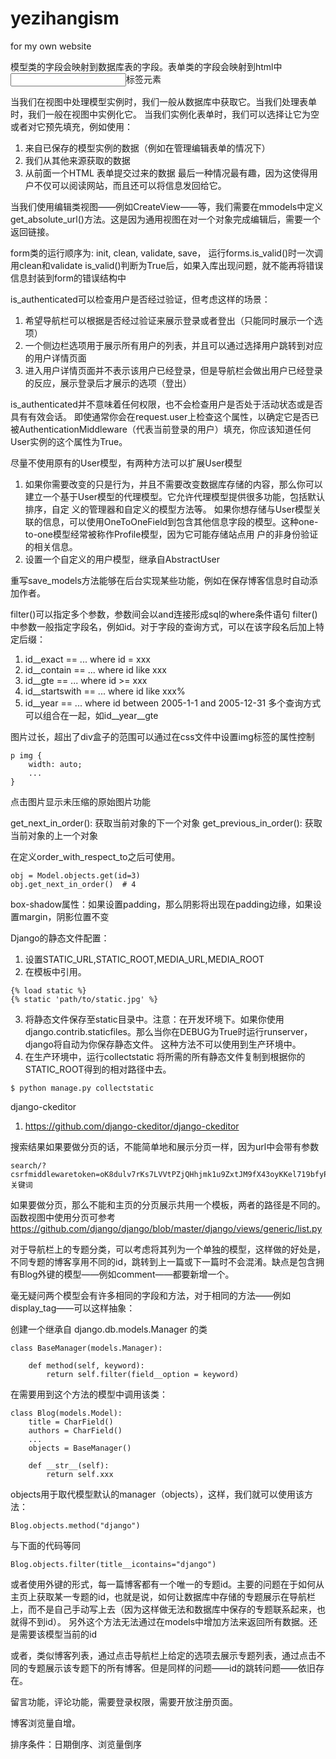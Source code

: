 # yezihangism
for my own website

模型类的字段会映射到数据库表的字段。表单类的字段会映射到html中<input>标签元素

当我们在视图中处理模型实例时，我们一般从数据库中获取它。当我们处理表单时，我们一般在视图中实例化它。
当我们实例化表单时，我们可以选择让它为空或者对它预先填充，例如使用：
  1. 来自已保存的模型实例的数据（例如在管理编辑表单的情况下）
  2. 我们从其他来源获取的数据
  3. 从前面一个HTML 表单提交过来的数据
最后一种情况最有趣，因为这使得用户不仅可以阅读网站，而且还可以将信息发回给它。

当我们使用编辑类视图——例如CreateView——等，我们需要在mmodels中定义get_absolute_url()方法。这是因为通用视图在对一个对象完成编辑后，需要一个返回链接。

form类的运行顺序为: init, clean, validate, save，
运行forms.is_valid()时一次调用clean和validate
is_valid()判断为True后，如果入库出现问题，就不能再将错误信息封装到form的错误结构中

is_authenticated可以检查用户是否经过验证，但考虑这样的场景：
  1. 希望导航栏可以根据是否经过验证来展示登录或者登出（只能同时展示一个选项）
  2. 一个侧边栏选项用于展示所有用户的列表，并且可以通过选择用户跳转到对应的用户详情页面
  3. 进入用户详情页面并不表示该用户已经登录，但是导航栏会做出用户已经登录的反应，展示登录后才展示的选项（登出）
  
is_authenticated并不意味着任何权限，也不会检查用户是否处于活动状态或是否具有有效会话。
即使通常你会在request.user上检查这个属性，以确定它是否已被AuthenticationMiddleware（代表当前登录的用户）填充，你应该知道任何User实例的这个属性为True。

尽量不使用原有的User模型，有两种方法可以扩展User模型
  1. 如果你需要改变的只是行为，并且不需要改变数据库存储的内容，那么你可以建立一个基于User模型的代理模型。它允许代理模型提供很多功能，包括默认排序，自定    义的管理器和自定义的模型方法等。
     如果你想存储与User模型关联的信息，可以使用OneToOneField到包含其他信息字段的模型。这种one-to-one模型经常被称作Profile模型，因为它可能存储站点用    户的非身份验证的相关信息。
  2. 设置一个自定义的用户模型，继承自AbstractUser
  
重写save_models方法能够在后台实现某些功能，例如在保存博客信息时自动添加作者。

filter()可以指定多个参数，参数间会以and连接形成sql的where条件语句
filter()中参数一般指定字段名，例如id。对于字段的查询方式，可以在该字段名后加上特定后缀：
  1. id__exact == ... where id = xxx
  2. id__contain == ... where id like xxx
  3. id__gte == ... where id >= xxx
  4. id__startswith == ... where id like xxx%
  5. id__year == ... where id between 2005-1-1 and 2005-12-31
多个查询方式可以组合在一起，如id__year__gte

图片过长，超出了div盒子的范围可以通过在css文件中设置img标签的属性控制
    
    p img {
        width: auto;
        ...
    }
  
点击图片显示未压缩的原始图片功能
  
  
get_next_in_order(): 获取当前对象的下一个对象
get_previous_in_order(): 获取当前对象的上一个对象

在定义order_with_respect_to之后可使用。

    obj = Model.objects.get(id=3)
    obj.get_next_in_order()  # 4

box-shadow属性：如果设置padding，那么阴影将出现在padding边缘，如果设置margin，阴影位置不变
  
Django的静态文件配置：
  1. 设置STATIC_URL,STATIC_ROOT,MEDIA_URL,MEDIA_ROOT
  2. 在模板中引用。
    
    {% load static %}
    {% static 'path/to/static.jpg' %}
    
  3. 将静态文件保存至static目录中。注意：在开发环境下。如果你使用 django.contrib.staticfiles。那么当你在DEBUG为True时运行runserver，django将自动为你保存静态文件。
  这种方法不可以使用到生产环境中。
  4. 在生产环境中，运行collectstatic 将所需的所有静态文件复制到根据你的STATIC_ROOT得到的相对路径中去。
    
    $ python manage.py collectstatic
    
django-ckeditor
  1. https://github.com/django-ckeditor/django-ckeditor
  
  
搜索结果如果要做分页的话，不能简单地和展示分页一样，因为url中会带有参数

    search/?csrfmiddlewaretoken=oK8dulv7rKs7LVVtPZjQHhjmk1u9ZxtJM9fX43oyKKel719bfyPIdO4dPIfBDJVd&search=关键词
   
如果要做分页，那么不能和主页的分页展示共用一个模板，两者的路径是不同的。
函数视图中使用分页可参考  https://github.com/django/django/blob/master/django/views/generic/list.py
  
对于导航栏上的专题分类，可以考虑将其列为一个单独的模型，这样做的好处是，不同专题的博客享用不同的id，跳转到上一篇或下一篇时不会混淆。缺点是包含拥有Blog外键的模型——例如comment——都要新增一个。

毫无疑问两个模型会有许多相同的字段和方法，对于相同的方法——例如display_tag——可以这样抽象：

创建一个继承自 django.db.models.Manager 的类

    class BaseManager(models.Manager):
        
        def method(self, keyword):
            return self.filter(field__option = keyword)
            
在需要用到这个方法的模型中调用该类：

    class Blog(models.Model):
        title = CharField()
        authors = CharField()
        ...
        objects = BaseManager()
        
        def __str__(self):
            return self.xxx
     
objects用于取代模型默认的manager（objects），这样，我们就可以使用该方法：
    
    Blog.objects.method("django")
    
与下面的代码等同

    Blog.objects.filter(title__icontains="django")

或者使用外键的形式，每一篇博客都有一个唯一的专题id。主要的问题在于如何从主页上获取某一专题的id，也就是说，如何让数据库中存储的专题展示在导航栏上，而不是自己手动写上去（因为这样做无法和数据库中保存的专题联系起来，也就得不到id）。
另外这个方法无法通过在models中增加方法来返回所有数据。还是需要该模型当前的id

或者，类似博客列表，通过点击导航栏上给定的选项去展示专题列表，通过点击不同的专题展示该专题下的所有博客。但是同样的问题——id的跳转问题——依旧存在。

留言功能，评论功能，需要登录权限，需要开放注册页面。

博客浏览量自增。

排序条件：日期倒序、浏览量倒序
